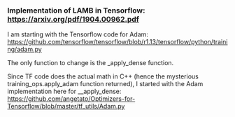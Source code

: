 ### Implementation of LAMB in Tensorflow: https://arxiv.org/pdf/1904.00962.pdf


I am starting with the Tensorflow code for Adam: https://github.com/tensorflow/tensorflow/blob/r1.13/tensorflow/python/training/adam.py

The only function to change is the _apply_dense function. 

Since TF code does the actual math in C++ (hence the mysterious training_ops.apply_adam function returned), 
I started with the Adam implementation here for __apply_dense: https://github.com/angetato/Optimizers-for-Tensorflow/blob/master/tf_utils/Adam.py

